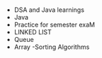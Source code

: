 ###
- DSA and Java learnings
- Java
- Practice for semester exaM
- LINKED LIST
 - Queue
 - Array
 -Sorting Algorithms
 